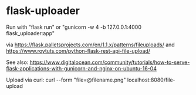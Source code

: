 # flask-uploader

Run with "flask run"
or 
"gunicorn -w 4 -b 127.0.0.1:4000 flask_uploader:app"

via https://flask.palletsprojects.com/en/1.1.x/patterns/fileuploads/
and https://www.roytuts.com/python-flask-rest-api-file-upload/

See also: https://www.digitalocean.com/community/tutorials/how-to-serve-flask-applications-with-gunicorn-and-nginx-on-ubuntu-16-04

Upload via curl:
curl --form "file=@filename.png" localhost:8080/file-upload

